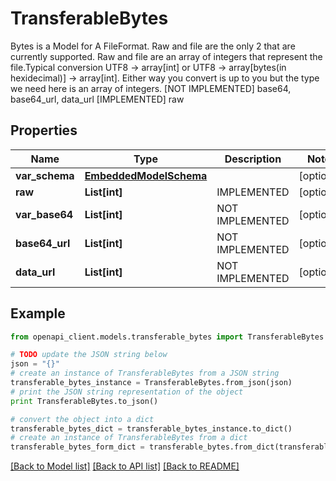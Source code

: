 # TransferableBytes

Bytes is a Model for A FileFormat. Raw and file are the only 2 that are currently supported. Raw and file are an array of integers that represent the file.Typical conversion UTF8 -> array[int] or UTF8 -> array[bytes(in hexidecimal)] -> array[int]. Either way you convert is up to you but the type we need here is an array of integers.  [NOT IMPLEMENTED] base64, base64_url, data_url [IMPLEMENTED] raw

## Properties
Name | Type | Description | Notes
------------ | ------------- | ------------- | -------------
**var_schema** | [**EmbeddedModelSchema**](EmbeddedModelSchema.md) |  | [optional] 
**raw** | **List[int]** | IMPLEMENTED | [optional] 
**var_base64** | **List[int]** | NOT IMPLEMENTED | [optional] 
**base64_url** | **List[int]** | NOT IMPLEMENTED | [optional] 
**data_url** | **List[int]** | NOT IMPLEMENTED | [optional] 

## Example

```python
from openapi_client.models.transferable_bytes import TransferableBytes

# TODO update the JSON string below
json = "{}"
# create an instance of TransferableBytes from a JSON string
transferable_bytes_instance = TransferableBytes.from_json(json)
# print the JSON string representation of the object
print TransferableBytes.to_json()

# convert the object into a dict
transferable_bytes_dict = transferable_bytes_instance.to_dict()
# create an instance of TransferableBytes from a dict
transferable_bytes_form_dict = transferable_bytes.from_dict(transferable_bytes_dict)
```
[[Back to Model list]](../README.md#documentation-for-models) [[Back to API list]](../README.md#documentation-for-api-endpoints) [[Back to README]](../README.md)


